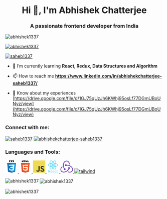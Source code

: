 <h1 align="center">Hi 👋, I'm Abhishek Chatterjee</h1>
<h3 align="center">A passionate frontend developer from India</h3>

<p align="left"> <img src="https://komarev.com/ghpvc/?username=abhishek1337&label=Profile%20views&color=0e75b6&style=flat" alt="abhishek1337" /> </p>

<p align="left"> <a href="https://github.com/ryo-ma/github-profile-trophy"><img src="https://github-profile-trophy.vercel.app/?username=abhishek1337" alt="abhishek1337" /></a> </p>

<p align="left"> <a href="https://twitter.com/saheb1337" target="blank"><img src="https://img.shields.io/twitter/follow/saheb1337?logo=twitter&style=for-the-badge" alt="saheb1337" /></a> </p>

- 🌱 I’m currently learning **React, Redux, Data Structures and Algorithm**

- 📫 How to reach me **https://www.linkedin.com/in/abhishekchatterjee-saheb1337/**

- 📄 Know about my experiences [https://drive.google.com/file/d/1GJ75qUzJh6KWhj95osLf77DGmUBoUNyz/view](https://drive.google.com/file/d/1GJ75qUzJh6KWhj95osLf77DGmUBoUNyz/view)

<h3 align="left">Connect with me:</h3>
<p align="left">
<a href="https://twitter.com/saheb1337" target="blank"><img align="center" src="https://raw.githubusercontent.com/rahuldkjain/github-profile-readme-generator/master/src/images/icons/Social/twitter.svg" alt="saheb1337" height="30" width="40" /></a>
<a href="https://linkedin.com/in/abhishekchatterjee-saheb1337" target="blank"><img align="center" src="https://raw.githubusercontent.com/rahuldkjain/github-profile-readme-generator/master/src/images/icons/Social/linked-in-alt.svg" alt="abhishekchatterjee-saheb1337" height="30" width="40" /></a>
</p>

<h3 align="left">Languages and Tools:</h3>
<p align="left"> <a href="https://www.w3schools.com/css/" target="_blank" rel="noreferrer"> <img src="https://raw.githubusercontent.com/devicons/devicon/master/icons/css3/css3-original-wordmark.svg" alt="css3" width="40" height="40"/> </a> <a href="https://www.w3.org/html/" target="_blank" rel="noreferrer"> <img src="https://raw.githubusercontent.com/devicons/devicon/master/icons/html5/html5-original-wordmark.svg" alt="html5" width="40" height="40"/> </a> <a href="https://developer.mozilla.org/en-US/docs/Web/JavaScript" target="_blank" rel="noreferrer"> <img src="https://raw.githubusercontent.com/devicons/devicon/master/icons/javascript/javascript-original.svg" alt="javascript" width="40" height="40"/> </a> <a href="https://reactjs.org/" target="_blank" rel="noreferrer"> <img src="https://raw.githubusercontent.com/devicons/devicon/master/icons/react/react-original-wordmark.svg" alt="react" width="40" height="40"/> </a> <a href="https://redux.js.org" target="_blank" rel="noreferrer"> <img src="https://raw.githubusercontent.com/devicons/devicon/master/icons/redux/redux-original.svg" alt="redux" width="40" height="40"/> </a> <a href="https://tailwindcss.com/" target="_blank" rel="noreferrer"> <img src="https://www.vectorlogo.zone/logos/tailwindcss/tailwindcss-icon.svg" alt="tailwind" width="40" height="40"/> </a> </p>

<p><img align="left" src="https://github-readme-stats.vercel.app/api/top-langs?username=abhishek1337&show_icons=true&locale=en&layout=compact" alt="abhishek1337" /></p>

<p>&nbsp;<img align="center" src="https://github-readme-stats.vercel.app/api?username=abhishek1337&show_icons=true&locale=en" alt="abhishek1337" /></p>

<p><img align="center" src="https://github-readme-streak-stats.herokuapp.com/?user=abhishek1337&" alt="abhishek1337" /></p>
